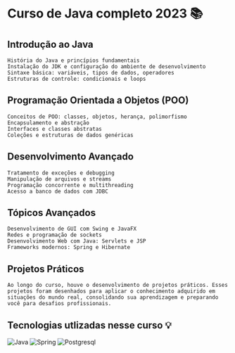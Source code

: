 # Curso de Java completo 2023 📚

## Introdução ao Java

    História do Java e princípios fundamentais
    Instalação do JDK e configuração do ambiente de desenvolvimento
    Sintaxe básica: variáveis, tipos de dados, operadores
    Estruturas de controle: condicionais e loops

## Programação Orientada a Objetos (POO)

    Conceitos de POO: classes, objetos, herança, polimorfismo
    Encapsulamento e abstração
    Interfaces e classes abstratas
    Coleções e estruturas de dados genéricas

## Desenvolvimento Avançado

    Tratamento de exceções e debugging
    Manipulação de arquivos e streams
    Programação concorrente e multithreading
    Acesso a banco de dados com JDBC

## Tópicos Avançados

    Desenvolvimento de GUI com Swing e JavaFX
    Redes e programação de sockets
    Desenvolvimento Web com Java: Servlets e JSP
    Frameworks modernos: Spring e Hibernate

## Projetos Práticos

    Ao longo do curso, houve o desenvolvimento de projetos práticos. Esses projetos foram desenhados para aplicar o conhecimento adquirido em situações do mundo real, consolidando sua aprendizagem e preparando você para desafios profissionais.

## Tecnologias utlizadas nesse curso 💡
![Java](https://img.shields.io/badge/java-%23ED8B00.svg?style=for-the-badge&logo=openjdk&logoColor=white)
![Spring](https://img.shields.io/badge/Spring-6DB33F?style=for-the-badge&logo=spring&logoColor=white)
![Postgresql](https://img.shields.io/badge/PostgreSQL-316192?style=for-the-badge&logo=postgresql&logoColor=white)

##
